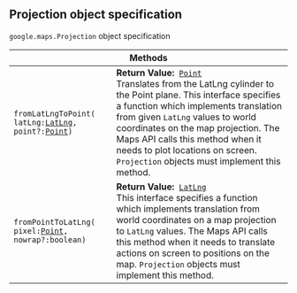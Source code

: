 <h2 id="Projection"> Projection object specification </h2><p>
<code><span itemprop="path">google.maps</span>.<span itemprop="name">Projection</span></code>
object specification
</p><div class="devsite-table-wrapper"><table class="methods responsive" summary="interface Projection - Methods">
<thead>
<tr><th colspan="2">Methods</th>
</tr></thead>
<tbody>
<tr>
<td><code><span>fromLatLngToPoint(<wbr>latLng:</span><a href="https://github.com/amenadiel/google-maps-documentation/blob/master/docs/LatLng.md"><span>LatLng</span></a><span>,<wbr> point?:</span><a href="https://github.com/amenadiel/google-maps-documentation/blob/master/docs/Point.md"><span>Point</span></a><span>)</span></code></td>
<td><div><strong>Return Value:</strong>&nbsp; <code><a href="https://github.com/amenadiel/google-maps-documentation/blob/master/docs/Point.md">Point</a></code></div>
<div class="desc">Translates from the LatLng cylinder to the Point plane. This interface specifies a function which implements translation from given <code>LatLng</code> values to world coordinates on the map projection. The Maps API calls this method when it needs to plot locations on screen. <code>Projection</code> objects must implement this method.</div></td>
</tr>
<tr>
<td><code><span>fromPointToLatLng(<wbr>pixel:</span><a href="https://github.com/amenadiel/google-maps-documentation/blob/master/docs/Point.md"><span>Point</span></a><span>,<wbr> nowrap?:boolean)</span></code></td>
<td><div><strong>Return Value:</strong>&nbsp; <code><a href="https://github.com/amenadiel/google-maps-documentation/blob/master/docs/LatLng.md">LatLng</a></code></div>
<div class="desc">This interface specifies a function which implements translation from world coordinates on a map projection to <code>LatLng</code> values. The Maps API calls this method when it needs to translate actions on screen to positions on the map. <code>Projection</code> objects must implement this method.</div></td>
</tr>
</tbody>
</table></div>